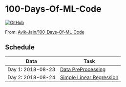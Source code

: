 # 100-Days-Of-ML-Code 

[![GitHub](https://img.shields.io/github/license/mashape/apistatus.svg?style=for-the-badge)](https://github.com/cloudyyyyy/100-Days-Of-ML-Code)        

From: [Avik-Jain/100-Days-Of-ML-Code](https://github.com/Avik-Jain/100-Days-Of-ML-Code)

## Schedule

| Data | Task |
| ------ | ------ |
| Day 1: 2018-08-23 |[Data PreProcessing](https://github.com/Avik-Jain/100-Days-Of-ML-Code/blob/master/Code/Day%201_Data%20PreProcessing.md)|
| Day 2: 2018-08-24 |[Simple Linear Regression](https://github.com/Avik-Jain/100-Days-Of-ML-Code/blob/master/Code/Day2_Simple_Linear_Regression.md)|
